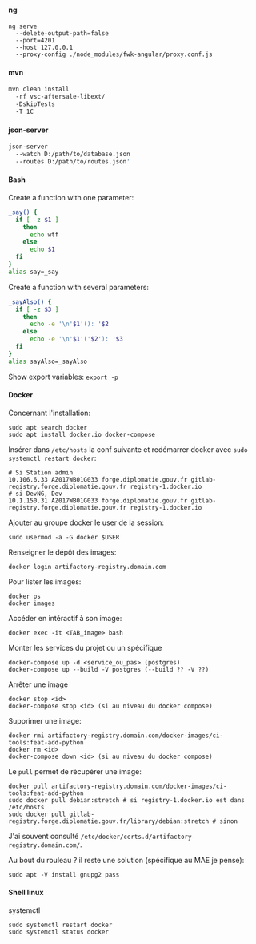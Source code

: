 #### ng
```shell
ng serve 
  --delete-output-path=false 
  --port=4201 
  --host 127.0.0.1 
  --proxy-config ./node_modules/fwk-angular/proxy.conf.js
```

#### mvn
```bash
mvn clean install 
  -rf vsc-aftersale-libext/ 
  -DskipTests 
  -T 1C
```

#### json-server
```bash
json-server 
  --watch D:/path/to/database.json 
  --routes D:/path/to/routes.json'
```

#### Bash
Create a function with one parameter:
```bash
_say() {
  if [ -z $1 ]
    then
      echo wtf
    else
      echo $1
  fi
}
alias say=_say
```

Create a function with several parameters:
```bash
_sayAlso() {
  if [ -z $3 ]
    then
      echo -e '\n'$1'(): '$2
    else
      echo -e '\n'$1'('$2'): '$3
  fi
}
alias sayAlso=_sayAlso
```

Show export variables: `export -p`

#### Docker
Concernant l'installation:
```
sudo apt search docker
sudo apt install docker.io docker-compose
```

Insérer dans `/etc/hosts` la conf suivante et redémarrer docker avec `sudo systemctl restart docker`:
```
# Si Station admin
10.106.6.33	AZ017WB01G033 forge.diplomatie.gouv.fr gitlab-registry.forge.diplomatie.gouv.fr registry-1.docker.io
# si DevNG, Dev
10.1.150.31	AZ017WB01G033 forge.diplomatie.gouv.fr gitlab-registry.forge.diplomatie.gouv.fr registry-1.docker.io
```

Ajouter au groupe docker le user de la session:
```
sudo usermod -a -G docker $USER
```

Renseigner le dépôt des images: 
```
docker login artifactory-registry.domain.com
```

Pour lister les images: 
```
docker ps
docker images
```

Accéder en intéractif à son image:
```
docker exec -it <TAB_image> bash
```

Monter les services du projet ou un spécifique
```
docker-compose up -d <service_ou_pas> (postgres)
docker-compose up --build -V postgres (--build ?? -V ??)
```

Arrêter une image
```
docker stop <id>
docker-compose stop <id> (si au niveau du docker compose)
```

Supprimer une image:
```
docker rmi artifactory-registry.domain.com/docker-images/ci-tools:feat-add-python
docker rm <id>
docker-compose down <id> (si au niveau du docker compose)
```

Le `pull` permet de récupérer une image:
```
docker pull artifactory-registry.domain.com/docker-images/ci-tools:feat-add-python
sudo docker pull debian:stretch # si registry-1.docker.io est dans /etc/hosts
sudo docker pull gitlab-registry.forge.diplomatie.gouv.fr/library/debian:stretch # sinon
```

J'ai souvent consulté `/etc/docker/certs.d/artifactory-registry.domain.com/`.

Au bout du rouleau ? il reste une solution (spécifique au MAE je pense):
```
sudo apt -V install gnupg2 pass
```
#### Shell linux
systemctl
```
sudo systemctl restart docker
sudo systemctl status docker
```
